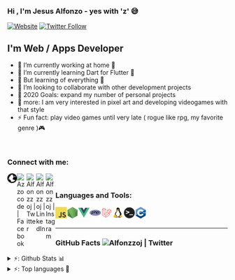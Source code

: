 ### Hi , I'm Jesus Alfonzo - yes with 'z' 😅

[![Website](https://img.shields.io/website?label=azzocode.com&style=for-the-badge&url=https%3A%2F%2Falfonzzoj.github.io)](alfonzzoj.github.io)
[![Twitter Follow](https://img.shields.io/twitter/follow/Alfonzzoj?color=1DA1F2&logo=twitter&style=for-the-badge)](https://twitter.com/Alfonzzoj)

## I'm Web / Apps Developer

- 🔭 I’m currently working at home 🏡
- 🧐 I’m currently learning Dart for Flutter 📲
- 🌱 But learning of everything 🤣
- 👯 I’m looking to collaborate with other development projects
- 🥅 2020 Goals: expand my number of personal projects
- 🤔 more: I am very interested in pixel art and developing videogames with that style
- ⚡ Fun fact: play video games until very late ( rogue like rpg, my favorite genre )🎮

<br/>

### Connect with me:

<!-- Website -->
[<img align="left" alt="Azzocode.com" width="22px" src="https://raw.githubusercontent.com/iconic/open-iconic/master/svg/globe.svg" />][website]
<!--  Facebook -->
[<img align="left" alt="Azzocode | Facebook" width="22px" src="https://cdn.jsdelivr.net/npm/simple-icons@v3/icons/facebook.svg" />][facebook]
<!-- Twitter -->
[<img align="left" width="22px" alt="Alfonzzoj | Twitter" src="https://cdn.jsdelivr.net/npm/simple-icons@v3/icons/twitter.svg"/>][twitter]
<!-- Linkedin -->
[<img align="left" alt="Alfonzzoj | LinkedIn" width="22px" src="https://cdn.jsdelivr.net/npm/simple-icons@v3/icons/linkedin.svg" />][linkedin]
<!-- instagram -->
[<img align="left" alt="Alfonzzoj | Instagram" width="22px" src="https://cdn.jsdelivr.net/npm/simple-icons@v3/icons/instagram.svg" />][instagram]

<br />

### Languages and Tools:


<img align="left" alt="JavaScript" width="26px" src="https://raw.githubusercontent.com/github/explore/80688e429a7d4ef2fca1e82350fe8e3517d3494d/topics/javascript/javascript.png" />
<img align="left" alt="Node.js" width="26px" src="https://raw.githubusercontent.com/github/explore/80688e429a7d4ef2fca1e82350fe8e3517d3494d/topics/nodejs/nodejs.png" />
<img align="left" alt="Vue.js" width="26px" src="https://raw.githubusercontent.com/github/explore/80688e429a7d4ef2fca1e82350fe8e3517d3494d/topics/vue/vue.png" />
<img align="left" alt="Php" width="26px" src="https://raw.githubusercontent.com/github/explore/e94815998e4e0713912fed477a1f346ec04c3da2/topics/php/php.png" />
<img align="left" alt="Laravel" width="26px" src="https://raw.githubusercontent.com/github/explore/80688e429a7d4ef2fca1e82350fe8e3517d3494d/topics/laravel/laravel.png" />
<img align="left" alt="Linux" width="26px" src="https://raw.githubusercontent.com/github/explore/361e2821e2dea67711cde99c9c40ed357061cf27/topics/linux/linux.png" />
<img align="left" alt="Terminal" width="26px" src="https://raw.githubusercontent.com/github/explore/80688e429a7d4ef2fca1e82350fe8e3517d3494d/topics/terminal/terminal.png" />
<img align="left" alt="C++" width="26px" src="https://raw.githubusercontent.com/github/explore/80688e429a7d4ef2fca1e82350fe8e3517d3494d/topics/cpp/cpp.png" />

<br />

<br />

---


<!-- ### 📕 Latest Blog Posts

  <!-- BLOG-POST-LIST:START -->
  <!-- Coming soon 😉 -->
  <!-- BLOG-POST-LIST:END -->

<!-- ➡️ [more blog posts...]() -->

<!-- ---  -->

### GitHub Facts    <img  width="20px" alt="Alfonzzoj | Twitter" src="https://cdn.jsdelivr.net/npm/simple-icons@v3/icons/github.svg"/>
<!-- Github stats card -->

<details>
  <summary> ⚡: Github Stats 📊</summary>
      <a >
        <img   src="https://github-readme-stats.vercel.app/api?username=alfonzzoj&show_icons=true&theme=dark&title_color=2cf26e&include_all_commits=true" />
      </a>

</details>


<!-- Top langs -->
  <details>
    <summary> ⚡: Top languages 🧠</summary>
      <a>
        <img style="height:175px"  src="https://github-readme-stats.vercel.app/api/top-langs/?username=ALFONZZOJ&layout=compact&hide=Hack&theme=react" />
      </a>
  </details>



[website]: alfonzzoj.github.io
[facebook]: https://www.facebook.com/azzocode
[twitter]: https://twitter.com/Alfonzzoj
<!-- [youtube]: https://www.youtube.com/channel/UCqmZwSRUxvYI1aungO3LMlw) -->
[instagram]: https://www.instagram.com/alfonzzoj
[linkedin]: https://www.linkedin.com/in/alfonzzoj/
